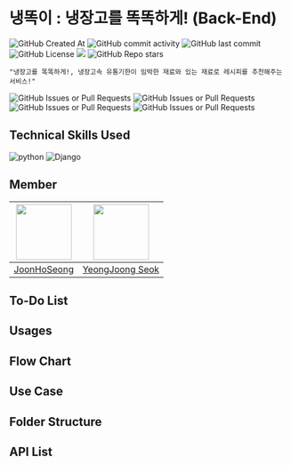 # 냉똑이 : 냉장고를 똑똑하게! (Back-End)
![GitHub Created At](https://img.shields.io/github/created-at/OZ-Coding-School/oz_03_main-002-BE)
![GitHub commit activity](https://img.shields.io/github/commit-activity/t/OZ-Coding-School/oz_03_main-002-BE)
![GitHub last commit](https://img.shields.io/github/last-commit/OZ-Coding-School/oz_03_main-002-BE)
![GitHub License](https://img.shields.io/github/license/OZ-Coding-School/oz_03_main-002-BE)
<a href="https://hits.seeyoufarm.com"><img src="https://hits.seeyoufarm.com/api/count/incr/badge.svg?url=https://github.com/OZ-Coding-School/oz_03_main-002-BE&count_bg=%23D2F3FF&title_bg=%235EEAFF&icon=&icon_color=%23E7E7E7&title=Hits&edge_flat=false"/></a>
![GitHub Repo stars](https://img.shields.io/github/stars/OZ-Coding-School/oz_03_main-002-BE)

```
"냉장고를 똑똑하게!, 냉장고속 유통기한이 임박한 재료와 있는 재료로 레시피를 추천해주는 서비스!"
```


![GitHub Issues or Pull Requests](https://img.shields.io/github/issues/OZ-Coding-School/oz_03_main-002-BE)
![GitHub Issues or Pull Requests](https://img.shields.io/github/issues-closed/OZ-Coding-School/oz_03_main-002-BE)
![GitHub Issues or Pull Requests](https://img.shields.io/github/issues-pr/OZ-Coding-School/oz_03_main-002-BE)
![GitHub Issues or Pull Requests](https://img.shields.io/github/issues-pr-closed/OZ-Coding-School/oz_03_main-002-BE)

## Technical Skills Used
![python](https://img.shields.io/badge/python-1D9FD7?style=for-the-badge&logo=python&logoColor=white)
![Django](https://img.shields.io/badge/django-%23092E20.svg?style=for-the-badge&logo=django&logoColor=white)

## Member
|[<img src="https://avatars.githubusercontent.com/u/87454608?v=4" width="100">](https://github.com/JoonHoSeong)|[<img src="https://avatars.githubusercontent.com/u/164370715?v=4" width="100">](https://github.com/Moon-Nights)|
|-----|-----|
|[JoonHoSeong](https://github.com/JoonHoSeong)|[YeongJoong Seok](https://github.com/Moon-Nights)|

## To-Do List

## Usages

## Flow Chart

## Use Case

## Folder Structure

## API List
